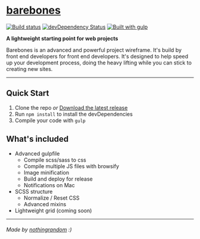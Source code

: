 # [barebones](http://barebones.io)

[![Build status](https://travis-ci.org/nothingrandom/barebones.svg?branch=master)](https://travis-ci.org/nothingrandom/barebones)
[![devDependency Status](https://david-dm.org/nothingrandom/barebones/dev-status.svg)](https://david-dm.org/nothingrandom/barebones#info=devDependencies)
[![Built with gulp](http://nothingrandom.com/images/built-gulp.png)](http://gulpjs.com/)

**A lightweight starting point for web projects**

Barebones is an advanced and powerful project wireframe. It's build by front end developers for front end developers. It's designed to help speed up your development process, doing the heavy lifting while you can stick to creating new sites.

----------

## Quick Start
1. Clone the repo _or_ [Download the latest release](https://github.com/nothingrandom/barebones/archive/master.zip)
2. Run `npm install` to install the devDependencies
3. Compile your code with `gulp`

## What's included
- Advanced gulpfile
  - Compile scss/sass to css
  - Compile multiple JS files with browsify
  - Image minification
  - Build and deploy for release
  - Notifications on Mac
- SCSS structure
  - Normalize / Reset CSS
  - Advanced mixins
- Lightweight grid (coming soon)

----------

###### _Made by [nothingrandom](http://nothingrandom.com) :)_
